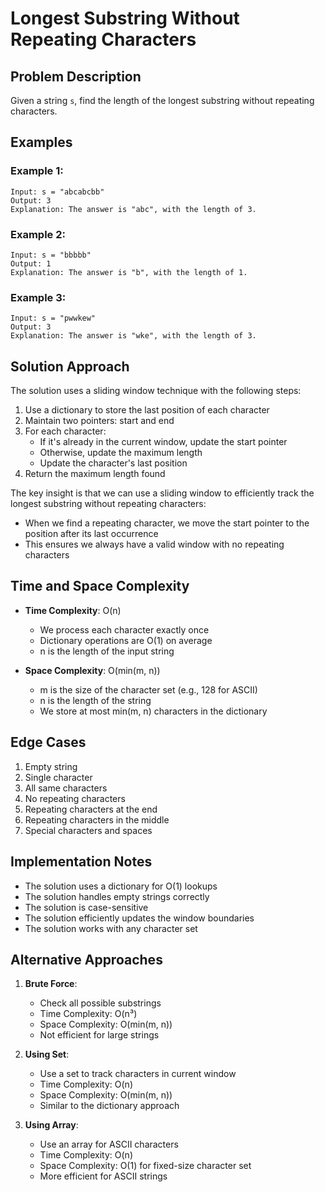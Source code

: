 # Longest Substring Without Repeating Characters

## Problem Description
Given a string `s`, find the length of the longest substring without repeating characters.

## Examples

### Example 1:
```
Input: s = "abcabcbb"
Output: 3
Explanation: The answer is "abc", with the length of 3.
```

### Example 2:
```
Input: s = "bbbbb"
Output: 1
Explanation: The answer is "b", with the length of 1.
```

### Example 3:
```
Input: s = "pwwkew"
Output: 3
Explanation: The answer is "wke", with the length of 3.
```

## Solution Approach

The solution uses a sliding window technique with the following steps:

1. Use a dictionary to store the last position of each character
2. Maintain two pointers: start and end
3. For each character:
   - If it's already in the current window, update the start pointer
   - Otherwise, update the maximum length
   - Update the character's last position
4. Return the maximum length found

The key insight is that we can use a sliding window to efficiently track the longest substring without repeating characters:
- When we find a repeating character, we move the start pointer to the position after its last occurrence
- This ensures we always have a valid window with no repeating characters

## Time and Space Complexity

- **Time Complexity**: O(n)
  - We process each character exactly once
  - Dictionary operations are O(1) on average
  - n is the length of the input string

- **Space Complexity**: O(min(m, n))
  - m is the size of the character set (e.g., 128 for ASCII)
  - n is the length of the string
  - We store at most min(m, n) characters in the dictionary

## Edge Cases

1. Empty string
2. Single character
3. All same characters
4. No repeating characters
5. Repeating characters at the end
6. Repeating characters in the middle
7. Special characters and spaces

## Implementation Notes

- The solution uses a dictionary for O(1) lookups
- The solution handles empty strings correctly
- The solution is case-sensitive
- The solution efficiently updates the window boundaries
- The solution works with any character set

## Alternative Approaches

1. **Brute Force**:
   - Check all possible substrings
   - Time Complexity: O(n³)
   - Space Complexity: O(min(m, n))
   - Not efficient for large strings

2. **Using Set**:
   - Use a set to track characters in current window
   - Time Complexity: O(n)
   - Space Complexity: O(min(m, n))
   - Similar to the dictionary approach

3. **Using Array**:
   - Use an array for ASCII characters
   - Time Complexity: O(n)
   - Space Complexity: O(1) for fixed-size character set
   - More efficient for ASCII strings 